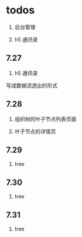 # todos

1. 后台管理

2. h5 通讯录

## 7.27

1. h5 通讯录

写成数据流透出的形式

## 7.28

1. 组织树的叶子节点列表页面

2. 叶子节点的详情页

## 7.29

1. tree

## 7.30

1. tree

## 7.31

1. tree
